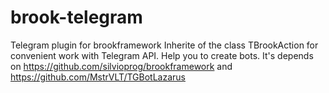 # brook-telegram
Telegram plugin for brookframework
Inherite of the class TBrookAction for convenient work with Telegram API. Help you to create bots.
It's depends on https://github.com/silvioprog/brookframework and https://github.com/MstrVLT/TGBotLazarus
